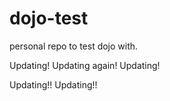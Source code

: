 # dojo-test
personal repo to test dojo with.

Updating! Updating again! Updating!

Updating!! Updating!!
